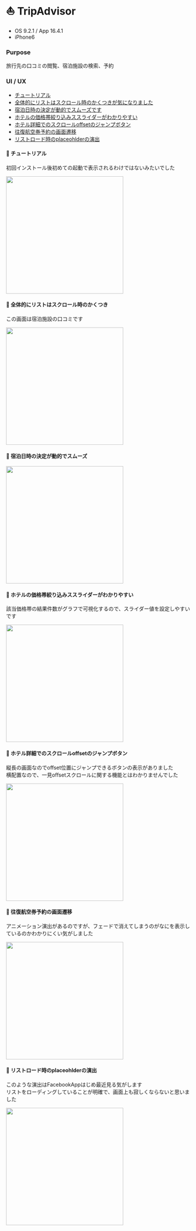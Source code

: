 # :boat: TripAdvisor

* OS 9.2.1 / App 16.4.1
* iPhone6

### Purpose
旅行先の口コミの閲覧、宿泊施設の検索、予約

### UI / UX  
* [チュートリアル](#tripadv_tutorial)
* [全体的にリストはスクロール時のかくつきが気になりました](#tripadv_reviewlist)
* [宿泊日時の決定が動的でスムーズです](#tripadv_date)
* [ホテルの価格帯絞り込みススライダーがわかりやすい](#tripadv_slider)
* [ホテル詳細でのスクロールoffsetのジャンプボタン](#tripadv_hodelDetail)
* [往復航空券予約の画面遷移](#tripadv_flightTransition)
* [リストロード時のplaceohlderの演出](#tripadv_listloading)

#### :triangular_flag_on_post: <a name="tripadv_tutorial">チュートリアル</a>
初回インストール後初めての起動で表示されるわけではないみたいでした   

<img src="https://github.com/mafmoff/100Apps/blob/master/Resources/Images/tripadv_tutorial.gif" width="320px">

#### :triangular_flag_on_post: <a name="tripadv_reviewlist">全体的にリストはスクロール時のかくつき</a>
この画面は宿泊施設の口コミです     

<img src="https://github.com/mafmoff/100Apps/blob/master/Resources/Images/tripadv_reviewlist.gif" width="320px">

#### :triangular_flag_on_post: <a name="tripadv_date">宿泊日時の決定が動的でスムーズ</a>

<img src="https://github.com/mafmoff/100Apps/blob/master/Resources/Images/tripadv_date.gif" width="320px">

#### :triangular_flag_on_post: <a name="tripadv_slider">ホテルの価格帯絞り込みススライダーがわかりやすい</a>
該当価格帯の結果件数がグラフで可視化するので、スライダー値を設定しやすいです   

<img src="https://github.com/mafmoff/100Apps/blob/master/Resources/Images/tripadv_slider.gif" width="320px">

#### :triangular_flag_on_post: <a name="tripadv_hodelDetail">ホテル詳細でのスクロールoffsetのジャンプボタン</a>
縦長の画面なのでoffset位置にジャンプできるボタンの表示がありました   
横配置なので、一見offsetスクロールに関する機能とはわかりませんでした   

<img src="https://github.com/mafmoff/100Apps/blob/master/Resources/Images/tripadv_hodelDetail.gif" width="320px">

#### :triangular_flag_on_post: <a name="tripadv_flightTransition">往復航空券予約の画面遷移</a>
アニメーション演出があるのですが、フェードで消えてしまうのがなにを表示しているのかわかりにくい気がしました      

<img src="https://github.com/mafmoff/100Apps/blob/master/Resources/Images/tripadv_flightTransition.gif" width="320px">

#### :triangular_flag_on_post: <a name="tripadv_listloading">リストロード時のplaceohlderの演出</a>
このような演出はFacebookAppはじめ最近見る気がします   
リストをローディングしていることが明確で、画面上も寂しくならないと思いました     

<img src="https://github.com/mafmoff/100Apps/blob/master/Resources/Images/tripadv_listloading.gif" width="320px">
